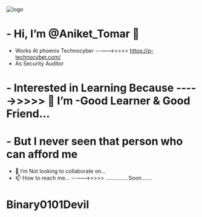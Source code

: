 ![logo](https://github.com/Binary0101Devil/blob/main/Devil.jpg)


# - Hi, I’m @Aniket_Tomar 👋 
  - Works At phoenix Technocyber ----->>>>> https://p-technocyber.com/
  - As Security Auditor
# - Interested in Learning Because ----->>>>> 🌱 I’m -Good Learner & Good Friend...
# - But I never seen that person who can afford me 
  - 💞️ I’m Not looking to collaborate on...
  - 📫 How to reach me... ----->>>>> ...............Soon.......

# Binary0101Devil
